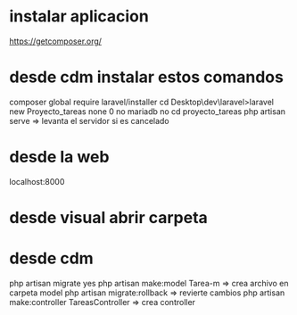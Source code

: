 # instalar aplicacion
https://getcomposer.org/
# desde cdm instalar estos comandos
composer global require laravel/installer
cd Desktop\dev\laravel>laravel new Proyecto_tareas
none
0
no
mariadb
no
cd proyecto_tareas
php artisan serve => levanta el servidor si es cancelado
# desde la web
localhost:8000
# desde visual abrir carpeta
# desde cdm
php artisan migrate
yes
php artisan make:model Tarea-m => crea archivo en carpeta model
php artisan migrate:rollback => revierte cambios
php artisan make:controller TareasController => crea controller



